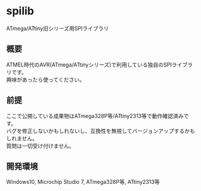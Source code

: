 # spilib
ATmega/ATtiny旧シリーズ用SPIライブラリ

## 概要
ATMEL時代のAVR(ATmega/ATtinyシリーズ)で利用している独自のSPIライブラリです。  
興味があったら使ってください。

## 前提
ここで公開している成果物はATmega328P等/ATtiny2313等で動作確認済みです。  
バグを修正しないかもしれないし、互換性を無視してバージョンアップするかもしれません。  
質問は一切受け付けません。  

## 開発環境
Windows10, Microchip Studio 7, ATmega328P等, ATtiny2313等
